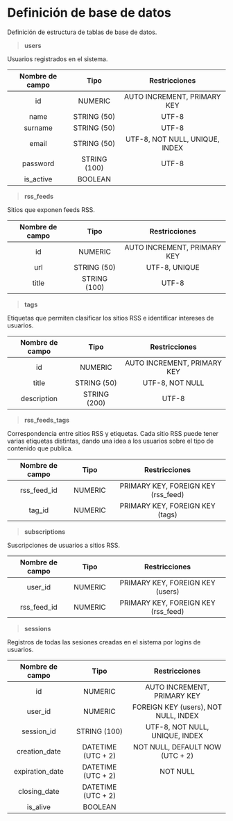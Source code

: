 # Definición de base de datos

Definición de estructura de tablas de base de datos.

> **users**

Usuarios registrados en el sistema.

| Nombre de campo |   Tipo        |        Restricciones           |
|:---------------:|:-------------:|:------------------------------:|
| id              | NUMERIC       | AUTO INCREMENT, PRIMARY KEY    |
| name            | STRING (50)   | UTF-8                          |
| surname         | STRING (50)   | UTF-8                          |
| email           | STRING (50)   | UTF-8, NOT NULL, UNIQUE, INDEX |
| password        | STRING (100)  | UTF-8                          |
| is_active       | BOOLEAN       |                                |

> **rss_feeds**

Sitios que exponen feeds RSS.

| Nombre de campo |   Tipo        |        Restricciones        |
|:---------------:|:-------------:|:---------------------------:|
| id              | NUMERIC       | AUTO INCREMENT, PRIMARY KEY |
| url             | STRING (50)   | UTF-8, UNIQUE               |
| title           | STRING (100)  | UTF-8                       |


> **tags**

Etiquetas que permiten clasificar los sitios RSS e identificar intereses de usuarios.

| Nombre de campo |   Tipo        |        Restricciones        |
|:---------------:|:-------------:|:---------------------------:|
| id              | NUMERIC       | AUTO INCREMENT, PRIMARY KEY |
| title           | STRING (50)   | UTF-8, NOT NULL             |
| description     | STRING (200)  | UTF-8                       |

> **rss_feeds_tags**

Correspondencia entre sitios RSS y etiquetas. Cada sitio RSS puede tener varias etiquetas distintas, dando una idea a los usuarios sobre el tipo de contenido que publica.

| Nombre de campo |   Tipo        |        Restricciones                |
|:---------------:|:-------------:|:-----------------------------------:|
| rss_feed_id     | NUMERIC       | PRIMARY KEY, FOREIGN KEY (rss_feed) |
| tag_id          | NUMERIC       | PRIMARY KEY, FOREIGN KEY (tags)     |

> **subscriptions**

Suscripciones de usuarios a sitios RSS.

| Nombre de campo |   Tipo        |        Restricciones                |
|:---------------:|:-------------:|:-----------------------------------:|
| user_id         | NUMERIC       | PRIMARY KEY, FOREIGN KEY (users)    |
| rss_feed_id     | NUMERIC       | PRIMARY KEY, FOREIGN KEY (rss_feed) |

> **sessions**

Registros de todas las sesiones creadas en el sistema por logins de usuarios.

| Nombre de campo |   Tipo             |        Restricciones                 |
|:---------------:|:------------------:|:------------------------------------:|
| id              | NUMERIC            | AUTO INCREMENT, PRIMARY KEY          |
| user_id         | NUMERIC            | FOREIGN KEY (users), NOT NULL, INDEX |
| session_id      | STRING (100)       | UTF-8, NOT NULL, UNIQUE, INDEX       |
| creation_date   | DATETIME (UTC + 2) | NOT NULL, DEFAULT NOW (UTC + 2)      |
| expiration_date | DATETIME (UTC + 2) | NOT NULL                             |
| closing_date    | DATETIME (UTC + 2) |                                      |
| is_alive        | BOOLEAN            |                                      |